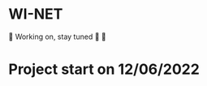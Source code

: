 # WI-NET


:construction: Working on, stay tuned :loudspeaker: :construction:

# Project start on 12/06/2022



